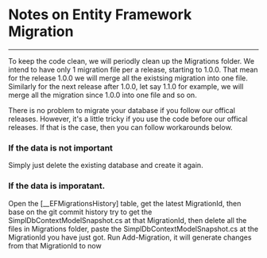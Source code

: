 # Notes on Entity Framework Migration

---

To keep the code clean, we will periodly clean up the Migrations folder. We intend to have only 1 migration file per a release, starting to 1.0.0.
That mean for the release 1.0.0 we will merge all the existsing migration into one file. Similarly for the next release after 1.0.0, let say 1.1.0 for example, we will merge all the migration since 1.0.0 into one file and so on.
 
There is no problem to migrate your database if you follow our offical releases. However, it's a little tricky if you use the code before our offical releases. If that is the case, then you can follow workarounds below.

### If the data is not important

Simply just delete the existing database and create it again.

### If the data is imporatant.

Open the [__EFMigrationsHistory] table, get the latest MigrationId, then base on the git commit history try to get the SimplDbContextModelSnapshot.cs at that MigrationId, then delete all the files in Migrations folder, paste the SimplDbContextModelSnapshot.cs at the MigrationId you have just got. Run Add-Migration, it will generate changes from that MigrationId to now
